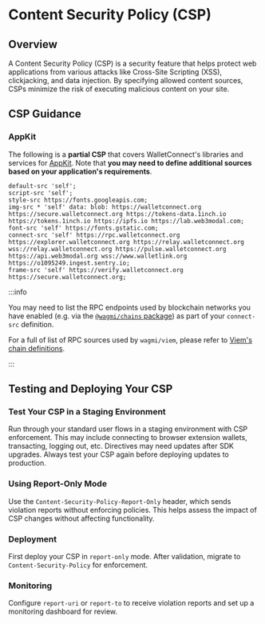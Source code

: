 # Content Security Policy (CSP)

## Overview

A Content Security Policy (CSP) is a security feature that helps protect web applications from various attacks like Cross-Site Scripting (XSS), clickjacking, and data injection. By specifying allowed content sources, CSPs minimize the risk of executing malicious content on your site.

## CSP Guidance

### AppKit

The following is a **partial CSP** that covers WalletConnect's libraries and services for [AppKit](https://docs.walletconnect.com/appkit/overview). Note that **you may need to define additional sources based on your application's requirements**.

```
default-src 'self';
script-src 'self';
style-src https://fonts.googleapis.com;
img-src * 'self' data: blob: https://walletconnect.org https://secure.walletconnect.org https://tokens-data.1inch.io https://tokens.1inch.io https://ipfs.io https://lab.web3modal.com;
font-src 'self' https://fonts.gstatic.com;
connect-src 'self' https://rpc.walletconnect.org https://explorer.walletconnect.org https://relay.walletconnect.org wss://relay.walletconnect.org https://pulse.walletconnect.org https://api.web3modal.org wss://www.walletlink.org https://o1095249.ingest.sentry.io;
frame-src 'self' https://verify.walletconnect.org https://secure.walletconnect.org;
```

:::info

You may need to list the RPC endpoints used by blockchain networks you have enabled (e.g. via the [`@wagmi/chains` package](https://wagmi.sh/core/api/chains)) as part of your `connect-src` definition.

For a full of list of RPC sources used by `wagmi/viem`, please refer to [Viem's chain definitions](https://github.com/wevm/viem/tree/main/src/chains/definitions).

:::

## Testing and Deploying Your CSP

### Test Your CSP in a Staging Environment

Run through your standard user flows in a staging environment with CSP enforcement. This may include connecting to browser extension wallets, transacting, logging out, etc. Directives may need updates after SDK upgrades. Always test your CSP again before deploying updates to production.

### Using Report-Only Mode

Use the `Content-Security-Policy-Report-Only` header, which sends violation reports without enforcing policies. This helps assess the impact of CSP changes without affecting functionality.

### Deployment

First deploy your CSP in `report-only` mode. After validation, migrate to `Content-Security-Policy` for enforcement.

### Monitoring

Configure `report-uri` or `report-to` to receive violation reports and set up a monitoring dashboard for review.
